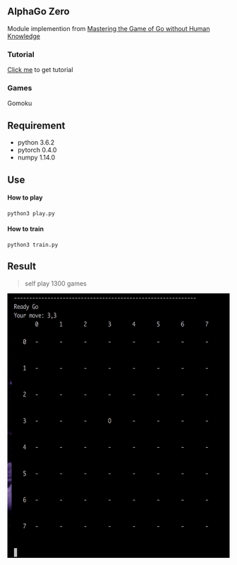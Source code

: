 ## AlphaGo Zero
Module implemention from [Mastering the Game of Go without Human Knowledge](https://www.nature.com/articles/nature24270.epdf?author_access_token=VJXbVjaSHxFoctQQ4p2k4tRgN0jAjWel9jnR3ZoTv0PVW4gB86EEpGqTRDtpIz-2rmo8-KG06gqVobU5NSCFeHILHcVFUeMsbvwS-lxjqQGg98faovwjxeTUgZAUMnRQ)

### Tutorial
[Click me](https://ne7ermore.github.io/post/alpha-zero/) to get tutorial

### Games
Gomoku

## Requirement
* python 3.6.2
* pytorch 0.4.0
* numpy 1.14.0

## Use

#### How to play
```
python3 play.py
```

#### How to train
```
python3 train.py
```

## Result

> self play 1300 games

<p align="center"><img src="record/1300.gif" style="height: 600px" /></p>
